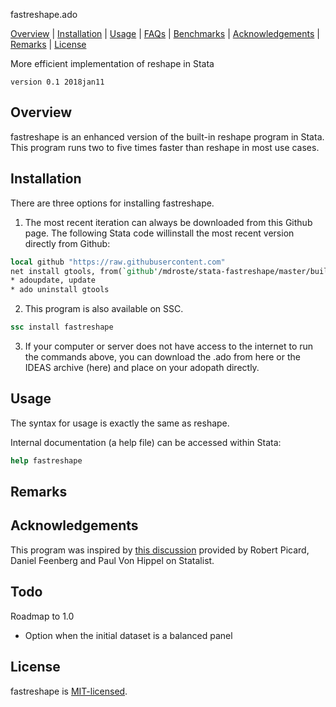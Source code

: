 
fastreshape.ado 

[Overview](#overview)
| [Installation](#installation)
| [Usage](#usage)
| [FAQs](#faqs)
| [Benchmarks](#remarks)
| [Acknowledgements](#acknowledgements)
| [Remarks](#remarks)
| [License](#license)

More efficient implementation of reshape in Stata

`version 0.1 2018jan11`

Overview
---------------------------------

fastreshape is an enhanced version of the built-in reshape program in Stata. 
This program runs two to five times faster than reshape in most use cases.


Installation
------------

There are three options for installing fastreshape. 

1. The most recent iteration can always be downloaded from this Github page. 
The following Stata code willinstall the most recent version directly from Github:

```stata
local github "https://raw.githubusercontent.com"
net install gtools, from(`github'/mdroste/stata-fastreshape/master/build/)
* adoupdate, update
* ado uninstall gtools
```

2. This program is also available on SSC.
```stata
ssc install fastreshape
```

3. If your computer or server does not have access to the internet to run the commands
above, you can download the .ado from here or the IDEAS archive (here) and place on your
adopath directly.


Usage
------------

The syntax for usage is exactly the same as reshape. 

Internal documentation (a help file) can be accessed within Stata:
```stata
help fastreshape
```

Remarks
-------



Acknowledgements
----------------

This program was inspired by [this discussion](https://www.statalist.org/forums/forum/general-stata-discussion/general/1338350-making-reshape-faster/) provided by Robert Picard, Daniel Feenberg and Paul Von Hippel on Statalist.

  
Todo
----

Roadmap to 1.0

- Option when the initial dataset is a balanced panel 


License
-------

fastreshape is [MIT-licensed](https://github.com/mcaceresb/stata-gtools/blob/master/LICENSE).

